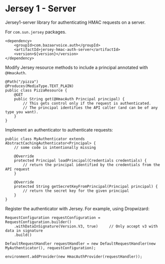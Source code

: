 # Jersey 1 - Server

Jersey1-server library for authenticating HMAC requests on a server.

For `com.sun.jersey` packages.

```
<dependency>
    <groupId>com.bazaarvoice.auth</groupId>
    <artifactId>jersey-hmac-auth-server</artifactId>
    <version>${version}</version>
</dependency>
``` 

Modify Jersey resource methods to include a principal annotated with `@HmacAuth`.

```
@Path("/pizza")
@Produces(MediaType.TEXT_PLAIN)
public class PizzaResource {
    @GET
    public String get(@HmacAuth Principal principal) {
        // This gets control only if the request is authenticated. 
        // The principal identifies the API caller (and can be of any type you want).
    }
}
```

Implement an authenticator to authenticate requests: 

```
public class MyAuthenticator extends AbstractCachingAuthenticator<Principal> {
    // some code is intentionally missing 
    
    @Override
    protected Principal loadPrincipal(Credentials credentials) {
        // return the principal identified by the credentials from the API request
    } 

    @Override
    protected String getSecretKeyFromPrincipal(Principal principal) {
        // return the secret key for the given principal
    }
}
```

Register the authenticator with Jersey. For example, using Dropwizard:

```
RequestConfiguration requestConfiguration = RequestConfiguration.builder()
    .withDataInSignature(Version.V3, true)     // Only accept v3 with data in signature
    .build()

DefaultRequestHandler requestHandler = new DefaultRequestHandler(new MyAuthenticator(), requestConfiguration);

environment.addProvider(new HmacAuthProvider(requestHandler));
```
